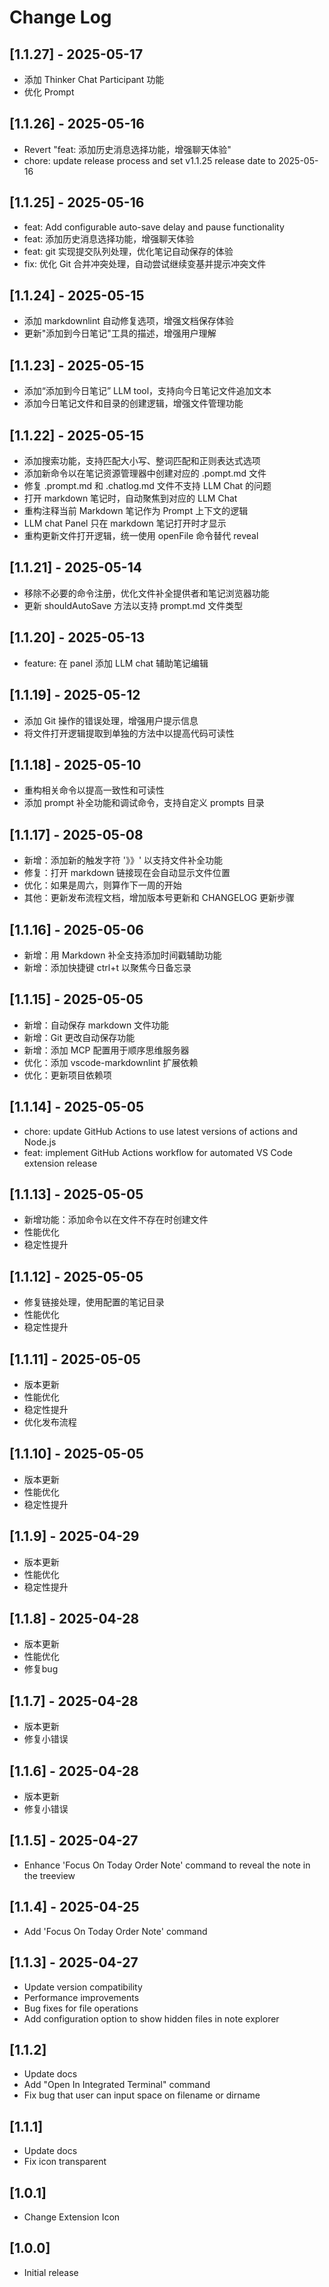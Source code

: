 # Change Log

## [1.1.27] - 2025-05-17

- 添加 Thinker Chat Participant 功能
- 优化 Prompt

## [1.1.26] - 2025-05-16

- Revert "feat: 添加历史消息选择功能，增强聊天体验"
- chore: update release process and set v1.1.25 release date to 2025-05-16

## [1.1.25] - 2025-05-16

- feat: Add configurable auto-save delay and pause functionality
- feat: 添加历史消息选择功能，增强聊天体验
- feat: git 实现提交队列处理，优化笔记自动保存的体验
- fix: 优化 Git 合并冲突处理，自动尝试继续变基并提示冲突文件

## [1.1.24] - 2025-05-15

- 添加 markdownlint 自动修复选项，增强文档保存体验
- 更新"添加到今日笔记"工具的描述，增强用户理解

## [1.1.23] - 2025-05-15

- 添加“添加到今日笔记” LLM tool，支持向今日笔记文件追加文本
- 添加今日笔记文件和目录的创建逻辑，增强文件管理功能

## [1.1.22] - 2025-05-15

- 添加搜索功能，支持匹配大小写、整词匹配和正则表达式选项
- 添加新命令以在笔记资源管理器中创建对应的 .pompt.md 文件
- 修复 .prompt.md 和 .chatlog.md 文件不支持 LLM Chat 的问题
- 打开 markdown 笔记时，自动聚焦到对应的 LLM Chat
- 重构注释当前 Markdown 笔记作为 Prompt 上下文的逻辑
- LLM chat Panel 只在 markdown 笔记打开时才显示
- 重构更新文件打开逻辑，统一使用 openFile 命令替代 reveal

## [1.1.21] - 2025-05-14

- 移除不必要的命令注册，优化文件补全提供者和笔记浏览器功能
- 更新 shouldAutoSave 方法以支持 prompt.md 文件类型

## [1.1.20] - 2025-05-13

- feature: 在 panel 添加 LLM chat 辅助笔记编辑

## [1.1.19] - 2025-05-12

- 添加 Git 操作的错误处理，增强用户提示信息
- 将文件打开逻辑提取到单独的方法中以提高代码可读性

## [1.1.18] - 2025-05-10

- 重构相关命令以提高一致性和可读性
- 添加 prompt 补全功能和调试命令，支持自定义 prompts 目录

## [1.1.17] - 2025-05-08

- 新增：添加新的触发字符 '》》' 以支持文件补全功能
- 修复：打开 markdown 链接现在会自动显示文件位置
- 优化：如果是周六，则算作下一周的开始
- 其他：更新发布流程文档，增加版本号更新和 CHANGELOG 更新步骤

## [1.1.16] - 2025-05-06

- 新增：用 Markdown 补全支持添加时间戳辅助功能
- 新增：添加快捷键 ctrl+t 以聚焦今日备忘录

## [1.1.15] - 2025-05-05

- 新增：自动保存 markdown 文件功能
- 新增：Git 更改自动保存功能
- 新增：添加 MCP 配置用于顺序思维服务器
- 优化：添加 vscode-markdownlint 扩展依赖
- 优化：更新项目依赖项

## [1.1.14] - 2025-05-05

- chore: update GitHub Actions to use latest versions of actions and Node.js
- feat: implement GitHub Actions workflow for automated VS Code extension release

## [1.1.13] - 2025-05-05

- 新增功能：添加命令以在文件不存在时创建文件
- 性能优化
- 稳定性提升

## [1.1.12] - 2025-05-05

- 修复链接处理，使用配置的笔记目录
- 性能优化
- 稳定性提升

## [1.1.11] - 2025-05-05

- 版本更新
- 性能优化
- 稳定性提升
- 优化发布流程

## [1.1.10] - 2025-05-05

- 版本更新
- 性能优化
- 稳定性提升

## [1.1.9] - 2025-04-29

- 版本更新
- 性能优化
- 稳定性提升

## [1.1.8] - 2025-04-28

- 版本更新
- 性能优化
- 修复bug

## [1.1.7] - 2025-04-28

- 版本更新
- 修复小错误

## [1.1.6] - 2025-04-28

- 版本更新
- 修复小错误

## [1.1.5] - 2025-04-27

- Enhance 'Focus On Today Order Note' command to reveal the note in the treeview

## [1.1.4] - 2025-04-25

- Add 'Focus On Today Order Note' command

## [1.1.3] - 2025-04-27

- Update version compatibility
- Performance improvements
- Bug fixes for file operations
- Add configuration option to show hidden files in note explorer

## [1.1.2]

- Update docs
- Add "Open In Integrated Terminal" command
- Fix bug that user can input space on filename or dirname

## [1.1.1]

- Update docs
- Fix icon transparent

## [1.0.1]

- Change Extension Icon

## [1.0.0]

- Initial release
